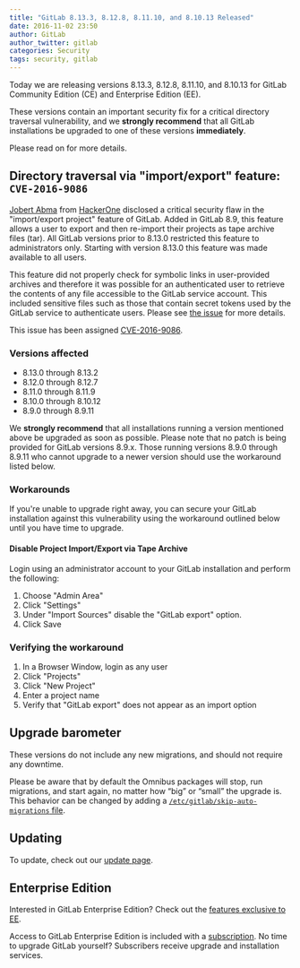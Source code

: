 ```yaml
---
title: "GitLab 8.13.3, 8.12.8, 8.11.10, and 8.10.13 Released"
date: 2016-11-02 23:50
author: GitLab
author_twitter: gitlab
categories: Security
tags: security, gitlab
---
```


Today we are releasing versions 8.13.3, 8.12.8, 8.11.10, and 8.10.13 for GitLab 
Community Edition (CE) and Enterprise Edition (EE).

These versions contain an important security fix for a critical directory 
traversal vulnerability, and we **strongly recommend** that all GitLab 
installations be upgraded to one of these versions **immediately**.

Please read on for more details.

<!-- more -->

## Directory traversal via "import/export" feature: `CVE-2016-9086`

[Jobert Abma] from [HackerOne] disclosed a critical security flaw in the "import/export 
project" feature of GitLab. Added in GitLab 8.9, this feature allows a user to 
export and then re-import their projects as tape archive files (tar). All
GitLab versions prior to 8.13.0 restricted this feature to administrators only.
Starting with version 8.13.0 this feature was made available to all users.

This feature did not properly check for symbolic links in user-provided archives
and therefore it was possible for an authenticated user to retrieve the contents
of any file accessible to the GitLab service account. This included sensitive 
files such as those that contain secret tokens used by the GitLab service to 
authenticate users. Please see [the issue](https://gitlab.com/gitlab-org/gitlab-ce/issues/23822) for more details.

This issue has been assigned [CVE-2016-9086][CVE].

[15548]: https://gitlab.com/gitlab-org/gitlab-ce/issues/23822
[CVE]: http://cve.mitre.org/cgi-bin/cvename.cgi?name=CVE-2016-9086

### Versions affected

- 8.13.0 through 8.13.2
- 8.12.0 through 8.12.7
- 8.11.0 through 8.11.9
- 8.10.0 through 8.10.12
- 8.9.0 through 8.9.11

We **strongly recommend** that all installations running a version mentioned
above be upgraded as soon as possible. Please note that no patch is being
provided for GitLab versions 8.9.x. Those running versions 8.9.0 through
8.9.11 who cannot upgrade to a newer version should use the workaround listed
below.

### Workarounds

If you're unable to upgrade right away, you can secure your GitLab installation
against this vulnerability using the workaround outlined below until you have 
time to upgrade.

#### Disable Project Import/Export via Tape Archive
Login using an administrator account to your GitLab installation and perform the
following:

1. Choose "Admin Area"
1. Click "Settings"
1. Under "Import Sources" disable the "GitLab export" option.
1. Click Save

### Verifying the workaround

1. In a Browser Window, login as any user
1. Click "Projects"
1. Click "New Project"
1. Enter a project name
1. Verify that "GitLab export" does not appear as an import option

## Upgrade barometer

These versions do not include any new migrations, and should not require any
downtime.

Please be aware that by default the Omnibus packages will stop, run migrations,
and start again, no matter how “big” or “small” the upgrade is. This behavior
can be changed by adding a [`/etc/gitlab/skip-auto-migrations`
file](http://doc.gitlab.com/omnibus/update/README.html).

## Updating

To update, check out our [update page](https://about.gitlab.com/update).

## Enterprise Edition

Interested in GitLab Enterprise Edition? Check out the [features exclusive to
EE](https://about.gitlab.com/features/#enterprise).

Access to GitLab Enterprise Edition is included with a
[subscription](/products/). No time to upgrade GitLab
yourself? Subscribers receive upgrade and installation services.

[Jobert Abma]: https://twitter.com/jobertabma
[HackerOne]: https://hackerone.com/jobert

